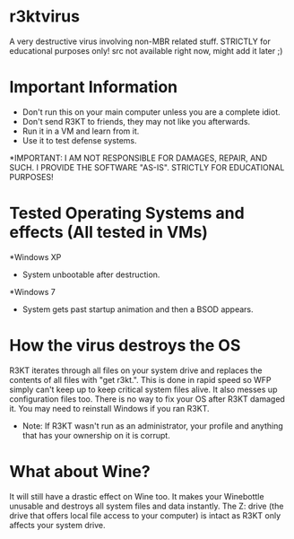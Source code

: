 # r3ktvirus
A very destructive virus involving non-MBR related stuff. STRICTLY for educational purposes only!
src not available right now, might add it later ;)

# Important Information
 - Don't run this on your main computer unless you are a complete idiot.
 - Don't send R3KT to friends, they may not like you afterwards.
 - Run it in a VM and learn from it.
 - Use it to test defense systems.
 
 *IMPORTANT: I AM NOT RESPONSIBLE FOR DAMAGES, REPAIR, AND SUCH. I PROVIDE THE SOFTWARE "AS-IS". STRICTLY FOR EDUCATIONAL PURPOSES!
 
# Tested Operating Systems and effects (All tested in VMs)
*Windows XP
  - System unbootable after destruction.
  
*Windows 7
  - System gets past startup animation and then a BSOD appears.

# How the virus destroys the OS
R3KT iterates through all files on your system drive and replaces the contents of all files with "get r3kt.". This is done in rapid speed so WFP simply can't keep up to keep critical system files alive. It also messes up configuration files too. There is no way to fix your OS after R3KT damaged it. You may need to reinstall Windows if you ran R3KT.

- Note: If R3KT wasn't run as an administrator, your profile and anything that has your ownership on it is corrupt.

# What about Wine?
It will still have a drastic effect on Wine too. It makes your Winebottle unusable and destroys all system files and data instantly. The Z: drive (the drive that offers local file access to your computer) is intact as R3KT only affects your system drive.
